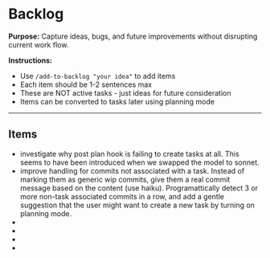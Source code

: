# Backlog

**Purpose:** Capture ideas, bugs, and future improvements without disrupting current work flow.

**Instructions:**
- Use `/add-to-backlog "your idea"` to add items
- Each item should be 1-2 sentences max
- These are NOT active tasks - just ideas for future consideration
- Items can be converted to tasks later using planning mode

---

## Items

<!-- Items will be added below -->
- investigate why post plan hook is failing to create tasks at all. This seems to have been introduced when we swapped the model to sonnet.
- improve handling for commits not associated with a task. Instead of marking them as generic wip commits, give them a real commit message based on the content (use haiku). Programattically detect 3 or more non-task associated commits in a row, and add a gentle suggestion that the user might want to create a new task by turning on planning mode.
- 
- 
- 
- 
